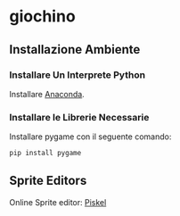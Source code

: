 # giochino

## Installazione Ambiente

### Installare Un Interprete Python

Installare [Anaconda](https://www.anaconda.com/download/success).

### Installare le Librerie Necessarie

Installare pygame con il seguente comando:

```sh
pip install pygame
```

## Sprite Editors

Online Sprite editor: [Piskel](https://www.piskelapp.com/) 
